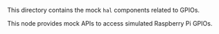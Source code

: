 This directory contains the mock `hal` components related to GPIOs.

This node provides mock APIs to access simulated Raspberry Pi GPIOs.